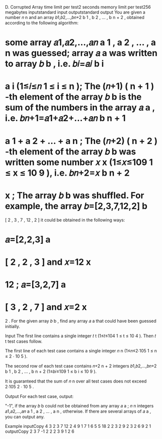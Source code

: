 D. Corrupted Array
time limit per test2 seconds
memory limit per test256 megabytes
inputstandard input
outputstandard output
You are given a number 𝑛
n
 and an array 𝑏1,𝑏2,…,𝑏𝑛+2
b
1
,
b
2
,
…
,
b
n
+
2
, obtained according to the following algorithm:

some array 𝑎1,𝑎2,…,𝑎𝑛
a
1
,
a
2
,
…
,
a
n
 was guessed;
array 𝑎
a
 was written to array 𝑏
b
, i.e. 𝑏𝑖=𝑎𝑖
b
i
=
a
i
 (1≤𝑖≤𝑛
1
≤
i
≤
n
);
The (𝑛+1)
(
n
+
1
)
-th element of the array 𝑏
b
 is the sum of the numbers in the array 𝑎
a
, i.e. 𝑏𝑛+1=𝑎1+𝑎2+…+𝑎𝑛
b
n
+
1
=
a
1
+
a
2
+
…
+
a
n
;
The (𝑛+2)
(
n
+
2
)
-th element of the array 𝑏
b
 was written some number 𝑥
x
 (1≤𝑥≤109
1
≤
x
≤
10
9
), i.e. 𝑏𝑛+2=𝑥
b
n
+
2
=
x
; The
array 𝑏
b
 was shuffled.
For example, the array 𝑏=[2,3,7,12,2]
b
=
[
2
,
3
,
7
,
12
,
2
]
 it could be obtained in the following ways:

𝑎=[2,2,3]
a
=
[
2
,
2
,
3
]
 and 𝑥=12
x
=
12
;
𝑎=[3,2,7]
a
=
[
3
,
2
,
7
]
 and 𝑥=2
x
=
2
.
For the given array 𝑏
b
, find any array 𝑎
a
 that could have been guessed initially.

Input
The first line contains a single integer 𝑡
t
 (1≤𝑡≤104
1
≤
t
≤
10
4
). Then 𝑡
t
 test cases follow.

The first line of each test case contains a single integer 𝑛
n
 (1≤𝑛≤2⋅105
1
≤
n
≤
2
⋅
10
5
).

The second row of each test case contains 𝑛+2
n
+
2
 integers 𝑏1,𝑏2,…,𝑏𝑛+2
b
1
,
b
2
,
…
,
b
n
+
2
 (1≤𝑏𝑖≤109
1
≤
b
i
≤
10
9
).

It is guaranteed that the sum of 𝑛
n
 over all test cases does not exceed 2⋅105
2
⋅
10
5
.

Output
For each test case, output:

"-1", if the array 𝑏
b
 could not be obtained from any array 𝑎
a
;
𝑛
n
 integers 𝑎1,𝑎2,…,𝑎𝑛
a
1
,
a
2
,
…
,
a
n
, otherwise.
If there are several arrays of 𝑎
a
, you can output any.

Example
inputCopy
4
3
2 3 7 12 2
4
9 1 7 1 6 5
5
18 2 2 3 2 9 2
3
2 6 9 2 1
outputCopy
2 3 7 
-1
2 2 2 3 9 
1 2 6 
